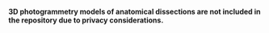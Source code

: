 **3D photogrammetry models of anatomical dissections are not included in the repository due to privacy considerations.**
